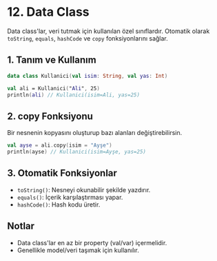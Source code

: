 # 12. Data Class

Data class'lar, veri tutmak için kullanılan özel sınıflardır. Otomatik olarak `toString`, `equals`, `hashCode` ve `copy` fonksiyonlarını sağlar.

## 1. Tanım ve Kullanım
```kotlin
data class Kullanici(val isim: String, val yas: Int)

val ali = Kullanici("Ali", 25)
println(ali) // Kullanici(isim=Ali, yas=25)
```

## 2. copy Fonksiyonu
Bir nesnenin kopyasını oluşturup bazı alanları değiştirebilirsin.
```kotlin
val ayse = ali.copy(isim = "Ayşe")
println(ayse) // Kullanici(isim=Ayşe, yas=25)
```

## 3. Otomatik Fonksiyonlar
- `toString()`: Nesneyi okunabilir şekilde yazdırır.
- `equals()`: İçerik karşılaştırması yapar.
- `hashCode()`: Hash kodu üretir.

## Notlar
- Data class'lar en az bir property (val/var) içermelidir.
- Genellikle model/veri taşımak için kullanılır. 